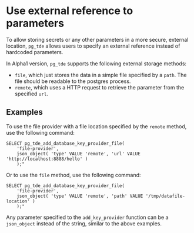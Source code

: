 # Use external reference to parameters

To allow storing secrets or any other parameters in a more secure, external location, `pg_tde`
allows users to specify an external reference instead of hardcoded parameters.

In Alpha1 version, `pg_tde` supports the following external storage methods:

* `file`, which just stores the data in a simple file specified by a `path`. The file should be
readable to the postgres process.
* `remote`, which uses a HTTP request to retrieve the parameter from the specified `url`.

## Examples

To use the file provider with a file location specified by the `remote` method,
use the following command:

```
SELECT pg_tde_add_database_key_provider_file(
    'file-provider', 
    json_object( 'type' VALUE 'remote', 'url' VALUE 'http://localhost:8888/hello' )
    );"
```

Or to use the `file` method, use the following command:

```
SELECT pg_tde_add_database_key_provider_file(
    'file-provider', 
    json_object( 'type' VALUE 'remote', 'path' VALUE '/tmp/datafile-location' )
    );"
```

Any parameter specified to the `add_key_provider` function can be a `json_object` instead of the string, 
similar to the above examples.